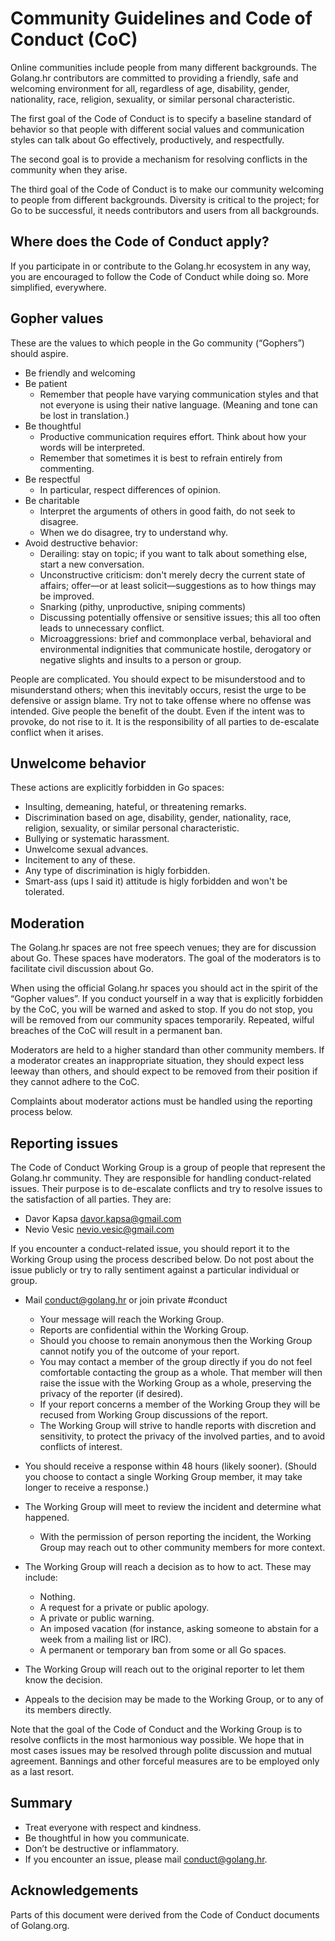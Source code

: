 # Community Guidelines and Code of Conduct (CoC)

Online communities include people from many different backgrounds. The Golang.hr contributors are committed to providing a friendly, 
safe and welcoming environment for all, regardless of age, disability, gender, nationality, race, religion, sexuality, or 
similar personal characteristic.

The first goal of the Code of Conduct is to specify a baseline standard of behavior so that people with different social values and 
communication styles can talk about Go effectively, productively, and respectfully.

The second goal is to provide a mechanism for resolving conflicts in the community when they arise.

The third goal of the Code of Conduct is to make our community welcoming to people from different backgrounds.
Diversity is critical to the project; for Go to be successful, it needs contributors and users from all backgrounds.

## Where does the Code of Conduct apply?

If you participate in or contribute to the Golang.hr ecosystem in any way, you are encouraged to follow the 
Code of Conduct while doing so. More simplified, everywhere.

## Gopher values

These are the values to which people in the Go community (“Gophers”) should aspire.

  - Be friendly and welcoming
  - Be patient
    - Remember that people have varying communication styles and that not everyone is using their native language. (Meaning and tone can be lost in translation.)
  - Be thoughtful
    - Productive communication requires effort. Think about how your words will be interpreted.
    - Remember that sometimes it is best to refrain entirely from commenting.
  - Be respectful
    - In particular, respect differences of opinion.
  - Be charitable
    - Interpret the arguments of others in good faith, do not seek to disagree.
    - When we do disagree, try to understand why.
  - Avoid destructive behavior:
    - Derailing: stay on topic; if you want to talk about something else, start a new conversation.
    - Unconstructive criticism: don't merely decry the current state of affairs; offer—or at least solicit—suggestions as to how things may be improved.
    - Snarking (pithy, unproductive, sniping comments)
    - Discussing potentially offensive or sensitive issues; this all too often leads to unnecessary conflict.
    - Microaggressions: brief and commonplace verbal, behavioral and environmental indignities that communicate hostile, derogatory or negative slights and insults to a person or group.

People are complicated. You should expect to be misunderstood and to misunderstand others; when this inevitably occurs, resist 
the urge to be defensive or assign blame. Try not to take offense where no offense was intended. Give people the benefit of the 
doubt. Even if the intent was to provoke, do not rise to it. It is the responsibility of all parties to de-escalate conflict 
when it arises.

## Unwelcome behavior

These actions are explicitly forbidden in Go spaces:

  - Insulting, demeaning, hateful, or threatening remarks.
  - Discrimination based on age, disability, gender, nationality, race, religion, sexuality, or similar personal characteristic.
  - Bullying or systematic harassment.
  - Unwelcome sexual advances.
  - Incitement to any of these.
  - Any type of discrimination is higly forbidden.
  - Smart-ass (ups I said it) attitude is higly forbidden and won't be tolerated.

## Moderation

The Golang.hr spaces are not free speech venues; they are for discussion about Go. These spaces have moderators. 
The goal of the moderators is to facilitate civil discussion about Go.

When using the official Golang.hr spaces you should act in the spirit of the “Gopher values”. If you conduct yourself in a way 
that is explicitly forbidden by the CoC, you will be warned and asked to stop. If you do not stop, you will be removed from our 
community spaces temporarily. Repeated, wilful breaches of the CoC will result in a permanent ban.

Moderators are held to a higher standard than other community members. If a moderator creates an inappropriate situation, they should 
expect less leeway than others, and should expect to be removed from their position if they cannot adhere to the CoC.

Complaints about moderator actions must be handled using the reporting process below.

## Reporting issues

The Code of Conduct Working Group is a group of people that represent the Golang.hr community. They are responsible for handling 
conduct-related issues. Their purpose is to de-escalate conflicts and try to resolve issues to the satisfaction of all parties. 
They are:

  - Davor Kapsa <davor.kapsa@gmail.com>
  - Nevio Vesic <nevio.vesic@gmail.com>

If you encounter a conduct-related issue, you should report it to the Working Group using the process described below. Do not post 
about the issue publicly or try to rally sentiment against a particular individual or group.

- Mail conduct@golang.hr or join private #conduct 
  - Your message will reach the Working Group.
  - Reports are confidential within the Working Group.
  - Should you choose to remain anonymous then the Working Group cannot notify you of the outcome of your report.
  - You may contact a member of the group directly if you do not feel comfortable contacting the group as a whole. That member will then raise the issue with the Working Group as a whole, preserving the privacy of the reporter (if desired).
  - If your report concerns a member of the Working Group they will be recused from Working Group discussions of the report.
  - The Working Group will strive to handle reports with discretion and sensitivity, to protect the privacy of the involved parties, and to avoid conflicts of interest.
  
- You should receive a response within 48 hours (likely sooner). (Should you choose to contact a single Working Group member, it may take longer to receive a response.)
- The Working Group will meet to review the incident and determine what happened.
  - With the permission of person reporting the incident, the Working Group may reach out to other community members for more context.
- The Working Group will reach a decision as to how to act. These may include:
  - Nothing.
  - A request for a private or public apology.
  - A private or public warning.
  - An imposed vacation (for instance, asking someone to abstain for a week from a mailing list or IRC).
  - A permanent or temporary ban from some or all Go spaces.
- The Working Group will reach out to the original reporter to let them know the decision.
- Appeals to the decision may be made to the Working Group, or to any of its members directly.
  

Note that the goal of the Code of Conduct and the Working Group is to resolve conflicts in the most harmonious way possible. 
We hope that in most cases issues may be resolved through polite discussion and mutual agreement. 
Bannings and other forceful measures are to be employed only as a last resort.

## Summary

- Treat everyone with respect and kindness.
- Be thoughtful in how you communicate.
- Don’t be destructive or inflammatory.
- If you encounter an issue, please mail conduct@golang.hr.

## Acknowledgements

Parts of this document were derived from the Code of Conduct documents of Golang.org.
